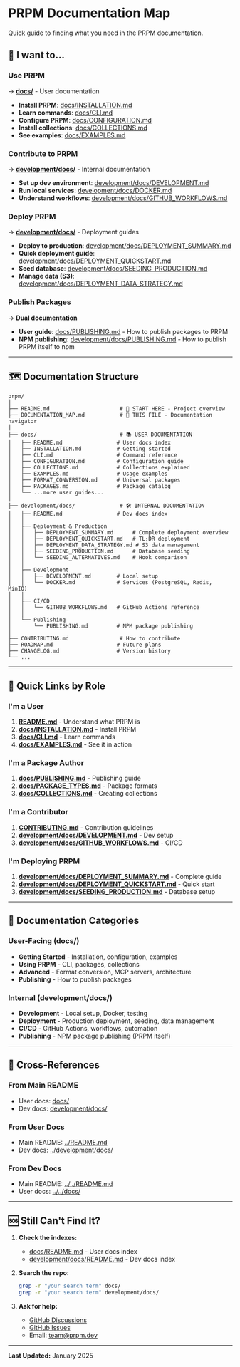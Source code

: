 # PRPM Documentation Map

Quick guide to finding what you need in the PRPM documentation.

## 📍 I want to...

### Use PRPM
→ **[docs/](./docs/)** - User documentation
- **Install PRPM**: [docs/INSTALLATION.md](./docs/INSTALLATION.md)
- **Learn commands**: [docs/CLI.md](./docs/CLI.md)
- **Configure PRPM**: [docs/CONFIGURATION.md](./docs/CONFIGURATION.md)
- **Install collections**: [docs/COLLECTIONS.md](./docs/COLLECTIONS.md)
- **See examples**: [docs/EXAMPLES.md](./docs/EXAMPLES.md)

### Contribute to PRPM
→ **[development/docs/](./development/docs/)** - Internal documentation
- **Set up dev environment**: [development/docs/DEVELOPMENT.md](./development/docs/DEVELOPMENT.md)
- **Run local services**: [development/docs/DOCKER.md](./development/docs/DOCKER.md)
- **Understand workflows**: [development/docs/GITHUB_WORKFLOWS.md](./development/docs/GITHUB_WORKFLOWS.md)

### Deploy PRPM
→ **[development/docs/](./development/docs/)** - Deployment guides
- **Deploy to production**: [development/docs/DEPLOYMENT_SUMMARY.md](./development/docs/DEPLOYMENT_SUMMARY.md)
- **Quick deployment guide**: [development/docs/DEPLOYMENT_QUICKSTART.md](./development/docs/DEPLOYMENT_QUICKSTART.md)
- **Seed database**: [development/docs/SEEDING_PRODUCTION.md](./development/docs/SEEDING_PRODUCTION.md)
- **Manage data (S3)**: [development/docs/DEPLOYMENT_DATA_STRATEGY.md](./development/docs/DEPLOYMENT_DATA_STRATEGY.md)

### Publish Packages
→ **Dual documentation**
- **User guide**: [docs/PUBLISHING.md](./docs/PUBLISHING.md) - How to publish packages to PRPM
- **NPM publishing**: [development/docs/PUBLISHING.md](./development/docs/PUBLISHING.md) - How to publish PRPM itself to npm

---

## 🗺️ Documentation Structure

```
prpm/
│
├── README.md                      # 👋 START HERE - Project overview
├── DOCUMENTATION_MAP.md           # 📍 THIS FILE - Documentation navigator
│
├── docs/                          # 📚 USER DOCUMENTATION
│   ├── README.md                 # User docs index
│   ├── INSTALLATION.md           # Getting started
│   ├── CLI.md                    # Command reference
│   ├── CONFIGURATION.md          # Configuration guide
│   ├── COLLECTIONS.md            # Collections explained
│   ├── EXAMPLES.md               # Usage examples
│   ├── FORMAT_CONVERSION.md      # Universal packages
│   ├── PACKAGES.md               # Package catalog
│   └── ...more user guides...
│
├── development/docs/              # 🛠️ INTERNAL DOCUMENTATION
│   ├── README.md                 # Dev docs index
│   │
│   ├── Deployment & Production
│   │   ├── DEPLOYMENT_SUMMARY.md      # Complete deployment overview
│   │   ├── DEPLOYMENT_QUICKSTART.md   # TL;DR deployment
│   │   ├── DEPLOYMENT_DATA_STRATEGY.md # S3 data management
│   │   ├── SEEDING_PRODUCTION.md      # Database seeding
│   │   └── SEEDING_ALTERNATIVES.md    # Hook comparison
│   │
│   ├── Development
│   │   ├── DEVELOPMENT.md        # Local setup
│   │   └── DOCKER.md             # Services (PostgreSQL, Redis, MinIO)
│   │
│   ├── CI/CD
│   │   └── GITHUB_WORKFLOWS.md   # GitHub Actions reference
│   │
│   └── Publishing
│       └── PUBLISHING.md         # NPM package publishing
│
├── CONTRIBUTING.md                # How to contribute
├── ROADMAP.md                    # Future plans
├── CHANGELOG.md                  # Version history
└── ...
```

---

## 🎯 Quick Links by Role

### I'm a User
1. **[README.md](./README.md)** - Understand what PRPM is
2. **[docs/INSTALLATION.md](./docs/INSTALLATION.md)** - Install PRPM
3. **[docs/CLI.md](./docs/CLI.md)** - Learn commands
4. **[docs/EXAMPLES.md](./docs/EXAMPLES.md)** - See it in action

### I'm a Package Author
1. **[docs/PUBLISHING.md](./docs/PUBLISHING.md)** - Publishing guide
2. **[docs/PACKAGE_TYPES.md](./docs/PACKAGE_TYPES.md)** - Package formats
3. **[docs/COLLECTIONS.md](./docs/COLLECTIONS.md)** - Creating collections

### I'm a Contributor
1. **[CONTRIBUTING.md](./CONTRIBUTING.md)** - Contribution guidelines
2. **[development/docs/DEVELOPMENT.md](./development/docs/DEVELOPMENT.md)** - Dev setup
3. **[development/docs/GITHUB_WORKFLOWS.md](./development/docs/GITHUB_WORKFLOWS.md)** - CI/CD

### I'm Deploying PRPM
1. **[development/docs/DEPLOYMENT_SUMMARY.md](./development/docs/DEPLOYMENT_SUMMARY.md)** - Complete guide
2. **[development/docs/DEPLOYMENT_QUICKSTART.md](./development/docs/DEPLOYMENT_QUICKSTART.md)** - Quick start
3. **[development/docs/SEEDING_PRODUCTION.md](./development/docs/SEEDING_PRODUCTION.md)** - Database setup

---

## 📖 Documentation Categories

### User-Facing (docs/)
- **Getting Started** - Installation, configuration, examples
- **Using PRPM** - CLI, packages, collections
- **Advanced** - Format conversion, MCP servers, architecture
- **Publishing** - How to publish packages

### Internal (development/docs/)
- **Development** - Local setup, Docker, testing
- **Deployment** - Production deployment, seeding, data management
- **CI/CD** - GitHub Actions, workflows, automation
- **Publishing** - NPM package publishing (PRPM itself)

---

## 🔗 Cross-References

### From Main README
- User docs: [docs/](./docs/)
- Dev docs: [development/docs/](./development/docs/)

### From User Docs
- Main README: [../README.md](./README.md)
- Dev docs: [../development/docs/](./development/docs/)

### From Dev Docs
- Main README: [../../README.md](./README.md)
- User docs: [../../docs/](./docs/)

---

## 🆘 Still Can't Find It?

1. **Check the indexes:**
   - [docs/README.md](./docs/README.md) - User docs index
   - [development/docs/README.md](./development/docs/README.md) - Dev docs index

2. **Search the repo:**
   ```bash
   grep -r "your search term" docs/
   grep -r "your search term" development/docs/
   ```

3. **Ask for help:**
   - [GitHub Discussions](https://github.com/khaliqgant/prompt-package-manager/discussions)
   - [GitHub Issues](https://github.com/khaliqgant/prompt-package-manager/issues)
   - Email: team@prpm.dev

---

**Last Updated:** January 2025

